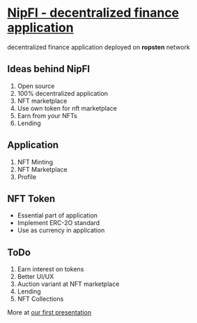 # [NipFI - decentralized finance application](http://nipfi.sharkdev.eu)

decentralized finance application deployed on **ropsten** network

## Ideas behind NipFI
1. Open source
2. 100% decentralized application
3. NFT marketplace
4. Use own token for nft marketplace
5. Earn from your NFTs
6. Lending

## Application
1. NFT Minting
2. NFT Marketplace
3. Profile

## NFT Token
 - Essential part of application
 - Implement ERC-2O standard
 - Use as currency in application

## ToDo
1. Earn interest on tokens
2. Better UI/UX
3. Auction variant at NFT marketplace
4. Lending
5. NFT Collections


More at [our first presentation](https://github.com/dplamenov/nipfi/blob/main/nipfi.pdf)
